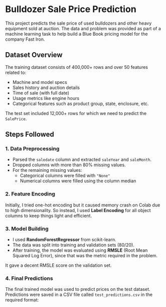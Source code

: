 # Bulldozer Sale Price Prediction

This project predicts the sale price of used bulldozers and other heavy equipment sold at auction. The data and problem was provided as part of a machine learning task to help build a Blue Book pricing model for the company Fast Iron.

##  Dataset Overview

The training dataset consists of 400,000+ rows and over 50 features related to:
- Machine and model specs
- Sales history and auction details
- Time of sale (with full date)
- Usage metrics like engine hours
- Categorical features such as product group, state, enclosure, etc.

The test set included 12,000+ rows for which we need to predict the `SalePrice`.

##  Steps Followed

### 1. Data Preprocessing

- Parsed the `saledate` column and extracted `saleYear` and `saleMonth`.
- Dropped columns with more than 80% missing values.
- For the remaining missing values:
  - Categorical columns were filled with `"None"`
  - Numerical columns were filled using the column median

### 2. Feature Encoding

Initially, I tried one-hot encoding but it caused memory crash on Colab due to high dimensionality. So instead, I used **Label Encoding** for all object columns to keep things light and efficient.

### 3. Model Building

- I used **RandomForestRegressor** from scikit-learn.
- The data was split into training and validation sets (80/20).
- After training, the model was evaluated using **RMSLE** (Root Mean Squared Log Error), since that was the metric required in the problem.

It gave a decent RMSLE score on the validation set.

### 4. Final Predictions

The final trained model was used to predict prices on the test dataset. Predictions were saved in a CSV file called `test_predictions.csv` in the required format:
